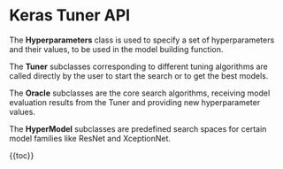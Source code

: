 # Keras Tuner API

The **Hyperparameters** class is used to specify a set of hyperparameters
and their values, to be used in the model building function.

The **Tuner** subclasses corresponding to different tuning algorithms are
called directly by the user to start the search or to get the best models.

The **Oracle** subclasses are the core search algorithms, receiving model evaluation
results from the Tuner and providing new hyperparameter values.

The **HyperModel** subclasses are predefined search spaces for certain model
families like ResNet and XceptionNet.

{{toc}}

